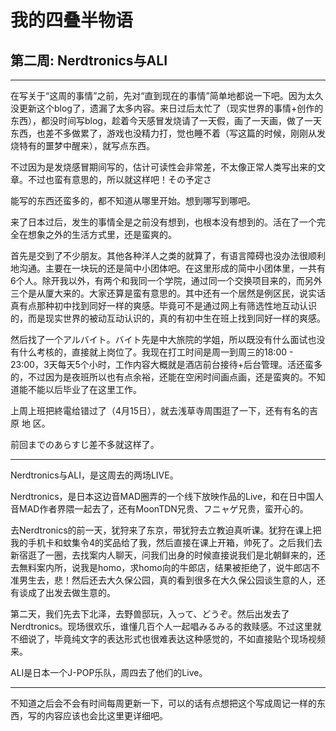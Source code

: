 # 我的四叠半物语

## 第二周: Nerdtronics与ALI

---------------
在写关于“这周的事情”之前，先对“直到现在的事情”简单地都说一下吧。因为太久没更新这个blog了，遗漏了太多内容。来日过后太忙了（现实世界的事情+创作的东西），都没时间写blog，趁着今天感冒发烧请了一天假，画了一天画，做了一天东西，也差不多做累了，游戏也没精力打，觉也睡不着（写这篇的时候，刚刚从发烧特有的噩梦中醒来），就写点东西。

不过因为是发烧感冒期间写的，估计可读性会非常差，不太像正常人类写出来的文章。不过也蛮有意思的，所以就这样吧！その予定さ

能写的东西还蛮多的，都不知道从哪里开始。想到哪写到哪吧。

来了日本过后，发生的事情全是之前没有想到，也根本没有想到的。活在了一个完全在想象之外的生活方式里，还是蛮爽的。

首先是交到了不少朋友。其他各种洋人之类的就算了，有语言障碍也没办法很顺利地沟通。主要在一块玩的还是简中小团体吧。在这里形成的简中小团体里，一共有6个人。除开我以外，有两个和我同一个学院，通过同一个交换项目来的，而另外三个是从厦大来的。大家还算是蛮有意思的。其中还有一个居然是例区民，说实话真有点那种初中找到同好一样的爽感。毕竟可不是通过网上有筛选性地互动认识的，而是现实世界的被动互动认识的，真的有初中生在班上找到同好一样的爽感。

然后找了一个アルバイト。バイト先是中大旅院的学姐，所以既没有什么面试也没有什么考核的，直接就上岗位了。我现在打工时间是周一到周三的18:00 - 23:00，3天每天5个小时，工作内容大概就是酒店前台接待+后台管理。活还蛮多的，不过因为是夜班所以也有点余裕，还能在空闲时间画点画，还是蛮爽的。不知道能不能以后毕业了在这里工作。

上周上班把終電给错过了（4月15日），就去浅草寺周围逛了一下，还有有名的吉 原 地 区。

前回までのあらすじ差不多就这样了。

----------------

Nerdtronics与ALI，是这周去的两场LIVE。

Nerdtronics，是日本这边音MAD圈弄的一个线下放映作品的Live，和在日中国人音MAD作者界隈一起去了，还有MoonTDN兄贵、フニャゲ兄贵，蛮开心的。

去Nerdtronics的前一天，犹狩来了东京，带犹狩去立教迫真听课。犹狩在课上把我的手机卡和蚊集令4的奖品给了我，然后直接在课上开箱，帅死了。之后我们去新宿逛了一圈，去找案内人聊天，问我们出身的时候直接说我们是北朝鲜来的，还去無料案内所，说我是homo，求homo向的牛郎店，结果被拒绝了，说牛郎店不准男生去，悲！然后还去大久保公园，真的看到很多在大久保公园谈生意的人，还有谈成了出发去做生意的。

第二天，我们先去下北泽，去野兽邸玩，入って、どうぞ。然后出发去了Nerdtronics。现场很欢乐，谁懂几百个人一起唱みるみる的救赎感。不过这里就不细说了，毕竟纯文字的表达形式也很难表达这种感觉的，不如直接贴个现场视频来。

ALI是日本一个J-POP乐队，周四去了他们的Live。

-----------------

不知道之后会不会有时间每周更新一下，可以的话有点想把这个写成周记一样的东西，写的内容应该也会比这里更详细吧。